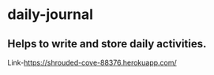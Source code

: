 # daily-journal
## Helps to write and store daily activities.
Link-https://shrouded-cove-88376.herokuapp.com/

